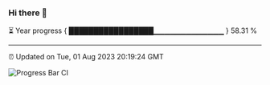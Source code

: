 ### Hi there 👋

⏳ Year progress { █████████████████▁▁▁▁▁▁▁▁▁▁▁▁▁ } 58.31 %

---

⏰ Updated on Tue, 01 Aug 2023 20:19:24 GMT

![Progress Bar CI](https://github.com/godtrex99/godtrex99/workflows/Progress%20Bar%20CI/badge.svg)
